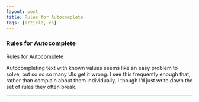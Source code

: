 ```yaml
---
layout: post
title: Rules for Autocomplete
tags: [article, cs]
---
```


<!--more-->

### Rules for Autocomplete

[Rules for Autocomplete](http://jeremymikkola.com/posts/2019_03_19_rules_for_autocomplete.html)

Autocompleting text with known values seems like an easy problem to solve, but so so so many UIs get it wrong. I see this frequently enough that, rather than complain about them individually, I though I’d just write down the set of rules they often break.

---